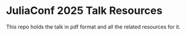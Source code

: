 # JuliaConf 2025 Talk Resources

This repo holds the talk in pdf format and all the related resources for it.
